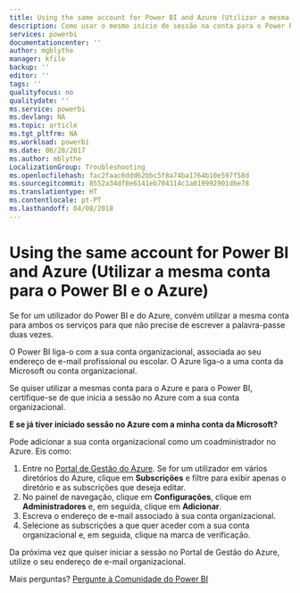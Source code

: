 ```yaml
---
title: Using the same account for Power BI and Azure (Utilizar a mesma conta para o Power BI e o Azure)
description: Como usar o mesmo início de sessão na conta para o Power BI e o Azure
services: powerbi
documentationcenter: ''
author: mgblythe
manager: kfile
backup: ''
editor: ''
tags: ''
qualityfocus: no
qualitydate: ''
ms.service: powerbi
ms.devlang: NA
ms.topic: article
ms.tgt_pltfrm: NA
ms.workload: powerbi
ms.date: 06/28/2017
ms.author: mblythe
LocalizationGroup: Troubleshooting
ms.openlocfilehash: fac2faac6ddd62bbc5f8a74ba1764b10e597f58d
ms.sourcegitcommit: 8552a34df8e6141eb704314c1a019992901d6e78
ms.translationtype: HT
ms.contentlocale: pt-PT
ms.lasthandoff: 04/08/2018
---
```

# <a name="using-the-same-account-for-power-bi-and-azure"></a>Using the same account for Power BI and Azure (Utilizar a mesma conta para o Power BI e o Azure)
Se for um utilizador do Power BI e do Azure, convém utilizar a mesma conta para ambos os serviços para que não precise de escrever a palavra-passe duas vezes.

O Power BI liga-o com a sua conta organizacional, associada ao seu endereço de e-mail profissional ou escolar.  O Azure liga-o a uma conta da Microsoft ou conta organizacional.

Se quiser utilizar a mesmas conta para o Azure e para o Power BI, certifique-se de que inicia a sessão no Azure com a sua conta organizacional.

**E se já tiver iniciado sessão no Azure com a minha conta da Microsoft?**

Pode adicionar a sua conta organizacional como um coadministrador no Azure.  Eis como:

1. Entre no [Portal de Gestão do Azure](http://manage.windowsazure.com/). Se for um utilizador em vários diretórios do Azure, clique em **Subscrições** e filtre para exibir apenas o diretório e as subscrições que deseja editar.
2. No painel de navegação, clique em **Configurações**, clique em **Administradores** e, em seguida, clique em **Adicionar**.
3. Escreva o endereço de e-mail associado à sua conta organizacional.
4. Selecione as subscrições a que quer aceder com a sua conta organizacional e, em seguida, clique na marca de verificação.

Da próxima vez que quiser iniciar a sessão no Portal de Gestão do Azure, utilize o seu endereço de e-mail organizacional.

Mais perguntas? [Pergunte à Comunidade do Power BI](http://community.powerbi.com/)

